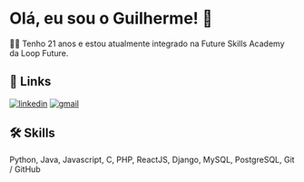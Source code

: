 
# Olá, eu sou o Guilherme! 👋


👩‍💻 Tenho 21 anos e estou atualmente integrado na Future Skills Academy da Loop Future.



## 🔗 Links
[![linkedin](https://img.shields.io/badge/linkedin-0A66C2?style=for-the-badge&logo=linkedin&logoColor=white)](https://www.linkedin.com/in/ggoncalves17)
[![gmail](https://img.shields.io/badge/Gmail-D14836?style=for-the-badge&logo=gmail&logoColor=white)](mailto:gui.goncalves.work@gmail.com)



## 🛠 Skills
Python, Java, Javascript, C, PHP, ReactJS, Django, MySQL, PostgreSQL, Git / GitHub

